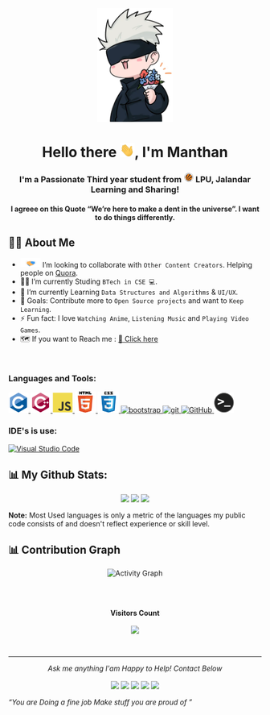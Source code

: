 <p align="center">
<img src="https://github.com/ManthanUgemuge/ManthanUgemuge/blob/main/Assets/PFP.png" width="150px">
 </p>
 
<h1 align="center"> Hello there <img src="https://github.com/ManthanUgemuge/ManthanUgemuge/blob/main/Assets/Hi.gif" width="29px">, I'm Manthan </h1>
<h3 align="center">I'm a Passionate Third year student from  <img src="https://github.com/ManthanUgemuge/ManthanUgemuge/blob/main/Assets/LPU.png" width="20px"> LPU, Jalandar Learning and Sharing! </h3>
<h4 align="center">I agreee on this Quote “We’re here to make a dent in the universe”. I want to do things differently.  </h4>
<!-- -<h3 align="center">📄<a href="https://github.com/ManthanUgemuge/Resume/blob/main/"> My Resume </a> </h3></div>-->

## 🙋‍♂️ About Me
<!-- - 🔭 I love to do competitive programming: [Checkout my Hackerrank profile!](https://www.hackerrank.com/)! -->
- <img src="https://github.com/ManthanUgemuge/ManthanUgemuge/blob/main/Assets/Handshake.gif" width="40px"> I’m looking to collaborate with `Other Content Creators`. Helping people on [Quora](https://www.quora.com/profile/Manthan-Ugemuge).
- 👨‍💻 I’m currently Studing `BTech in CSE 💻`.
- 🌱 I’m currently Learning  `Data Structures and Algorithms` & `UI/UX`.
- 🥅 Goals: Contribute more to `Open Source projects` and want to `Keep Learning`.
- ⚡ Fun fact: I love `Watching Anime`, `Listening Music` and `Playing Video Games`.
- 🗺 If you want to Reach me  :  [💬 Click here](https://github.com/ManthanUgemuge/ManthanUgemuge/issues)
<br />

### Languages and Tools:

<p align="left"> 
<a href="https://www.cprogramming.com/" target="_blank"> <img src="https://raw.githubusercontent.com/devicons/devicon/master/icons/c/c-original.svg" alt="c" width="40" height="40"/> </a>
<a href="https://www.w3schools.com/cpp/" target="_blank"> <img src="https://raw.githubusercontent.com/devicons/devicon/master/icons/cplusplus/cplusplus-original.svg" alt="cplusplus" width="40" height="40"/> </a>
 <a href="https://developer.mozilla.org/en-US/docs/Web/JavaScript" target="_blank"> <img src="https://raw.githubusercontent.com/devicons/devicon/master/icons/javascript/javascript-original.svg" alt="javascript" width="40" height="40"/> </a>
<a href="https://developer.mozilla.org/en-US/docs/Web/HTML" target="_blank"> <img src="https://raw.githubusercontent.com/github/explore/80688e429a7d4ef2fca1e82350fe8e3517d3494d/topics/html/html.png" alt="HTML5" width="42" height="42"/> </a>
<a href="https://developer.mozilla.org/en-US/docs/Web/CSS" target="_blank"> <img src="https://raw.githubusercontent.com/github/explore/80688e429a7d4ef2fca1e82350fe8e3517d3494d/topics/css/css.png" alt="CSS3" width="42" height="42"/> </a>
<a href="https://getbootstrap.com" target="_blank"> <img src="https://img.icons8.com/color/48/000000/bootstrap.png" alt="bootstrap" width="46" height="46"/> </a>
<a href="https://git-scm.com/" target="_blank"> <img src="https://www.vectorlogo.zone/logos/git-scm/git-scm-icon.svg" alt="git" width="40" height="40"/> </a>
<a href="https://github.com/" target="_blank"><img src="https://img.icons8.com/fluency/48/000000/github.png" alt="GitHub" width="44" height="44"/> </a>
<a href="https://www.lifewire.com/how-to-open-command-prompt-2618089" target="_blank"><img src="https://raw.githubusercontent.com/github/explore/80688e429a7d4ef2fca1e82350fe8e3517d3494d/topics/terminal/terminal.png" alt="Terminal" width="40" height="40"/> </a>


<!-- <p align="left"> 
<img align="left" alt="C++" width="26px" src="https://raw.githubusercontent.com/jmnote/z-icons/master/svg/cpp.svg" /> 
<img align="left" alt="Java" width="26px" src="https://raw.githubusercontent.com/jmnote/z-icons/master/svg/java.svg" />
    <a href="https://developer.mozilla.org/en-US/docs/Web/JavaScript" target="_blank"> <img src="https://img.icons8.com/color/48/000000/javascript.png"/> </a> 
     &nbsp;
    <a href="https://getbootstrap.com" target="_blank"> <img src="https://img.icons8.com/color/48/000000/bootstrap.png"/> </a> 
     &nbsp;
    <a href="https://www.python.org" target="_blank"> <img src="https://img.icons8.com/color/48/000000/python.png"/> </a> 
     &nbsp;
    <a style="padding-right:8px;" href="https://www.mysql.com/" target="_blank"> <img src="https://img.icons8.com/fluent/50/000000/mysql-logo.png"/> </a>
     &nbsp;
    <a href="https://www.mongodb.com/" target="_blank"> <img src="https://raw.githubusercontent.com/devicons/devicon/master/icons/mongodb/mongodb-original-wordmark.svg" alt="mongodb" width="48" height="48"/> </a> 
     &nbsp;
    <a href="https://firebase.google.com/" target="_blank"> <img src="https://img.icons8.com/color/48/000000/firebase.png"/> </a> 
     &nbsp;
    <a href="https://postman.com" target="_blank"> <img src="https://www.vectorlogo.zone/logos/getpostman/getpostman-icon.svg" alt="postman" width="45" height="45"/> </a>   
     &nbsp;
    <a href="https://git-scm.com/" target="_blank"> <img src="https://img.icons8.com/color/48/000000/git.png"/> </a> 
     &nbsp;
      <a style="padding-right:8px;" href="https://nodejs.org" target="_blank"> <img src="https://img.icons8.com/color/48/000000/nodejs.png"/> </a> 
       &nbsp;
</p>
!-->
<br />
 
### IDE's is use:
<a href="https://code.visualstudio.com/" target="_blank"> <img src="https://img.icons8.com/fluency/40/000000/visual-studio-code-2019.png" alt="Visual Studio Code" width="40" height="40"/> </a>


## 📊 My Github Stats:
<p align="center">
  <img width="48%" src="https://github-readme-stats.vercel.app/api?username=ManthanUgemuge&show_icons=true&theme=tokyonight" />
  <img width="48%" src="https://github-readme-streak-stats.herokuapp.com/?user=ManthanUgemuge&theme=tokyonight" />
  <img src="https://github-readme-stats.vercel.app/api/top-langs/?username=ManthanUgemuge&theme=tokyonight"  />
<!-- 
 <a href="https://github.com/SubhamRaoniar28/github-readme-stats"><img alt="Nisarg's Top Languages" src="https://github-readme-stats.vercel.app/api/top-langs/?username=nisarg0&langs_count=8&count_private=true&layout=compact&theme=react&hide_border=true&bg_color=0D1117" /></a>
!-->
 <!-- <img src="https://github-readme-stats.vercel.app/api/wakatime?username=ManthanUgemuge" /> -->
  
 <b>Note:</b> Most Used languages is only a metric of the languages my public code consists of and doesn't reflect experience or skill level.
<br/>

## 📊 **Contribution Graph**
<p align="center">
 <a><img alt="Activity Graph" src="https://activity-graph.herokuapp.com/graph?username=ManthanUgemuge&theme=rogue" /></a>
</p>
<br/>

<div align="center">
<br><p align="centre"><b>Visitors Count</b></p>  
<p align="center"><img align="center" src="https://profile-counter.glitch.me/{ManthanUgemuge}/count.svg" /></p> 
<br></div>
</p>

<hr>
<p align="center">
  <i>Ask me anything I'am Happy to Help! Contact Below </i>
  <br><br>
<a target="_blank" href="https://www.linkedin.com/in/manthanugemuge/"><img src="https://img.shields.io/badge/-LinkedIn-0077B5?style=for-the-badge&logo=Linkedin&logoColor=white"></img></a>
<a target="_blank" href="mailto:manthan.ugemuge2@gmail.com"><img src="https://img.shields.io/badge/-Gmail-D14836?style=for-the-badge&logo=Gmail&logoColor=white"></img></a>
<a target="_blank" href="https://www.instagram.com/manthanugemuge/"><img src="https://img.shields.io/badge/Instagram-E4405F?style=for-the-badge&logo=instagram&logoColor=white"></img></a>
<a target="_blank" href="https://twitter.com/ManthanUgemuge"><img src="https://img.shields.io/badge/-Twitter-1DA1F2?style=for-the-badge&logo=Twitter&logoColor=white"></img></a>
<a target="_blank" href="https://github.com/ManthanUgemuge"><img src="https://img.shields.io/badge/GitHub-100000?style=for-the-badge&logo=github&logoColor=white"></img></a>

<br>
</p>

<i>“You are Doing a fine job Make stuff you are proud of ” </i>
